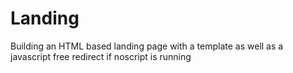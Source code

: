 # Landing
Building an HTML based landing page with a template as well as a javascript free redirect if noscript is running
